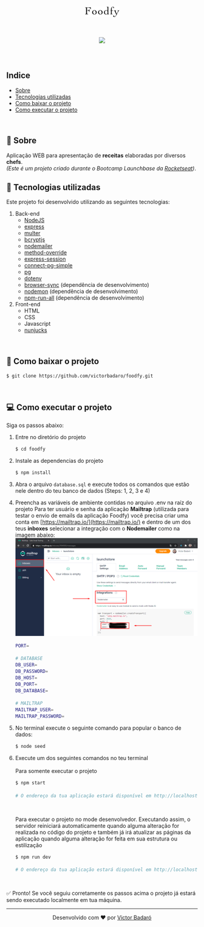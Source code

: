 <p align="center">
    <img src="./public/img/logo.png">
</p>

<h1 align="center">
    <img src="./presentation.gif">
</h1>
<br>

## Indice

* [Sobre](#-sobre)
* [Tecnologias utilizadas](#-tecnologias-utilizadas)
* [Como baixar o projeto](#-como-baixar-o-projeto)
* [Como executar o projeto](#-como-executar-o-projeto)
<br>

## 🧾 Sobre

Aplicação WEB para apresentação de **receitas** elaboradas por diversos **chefs**.<br>
_(Este é um projeto criado durante o Bootcamp Launchbase da [Rocketseat](https://rocketseat.com.br/))_.
<br>

## 🚀 Tecnologias utilizadas

Este projeto foi desenvolvido utilizando as seguintes tecnologias:

1. Back-end
    * [NodeJS](https://nodejs.org/en/)
    * [express](https://expressjs.com/)
    * [multer](https://github.com/expressjs/multer)
    * [bcryptjs](https://github.com/dcodeIO/bcrypt.js)
    * [nodemailer](https://nodemailer.com/about/)
    * [method-override](https://github.com/expressjs/method-override)
    * [express-session](https://github.com/expressjs/session)
    * [connect-pg-simple](https://github.com/voxpelli/node-connect-pg-simple)
    * [pg](https://github.com/brianc/node-postgres)
    * [dotenv](https://www.npmjs.com/package/dotenv)
    * [browser-sync](https://www.browsersync.io/) (dependência de desenvolvimento)
    * [nodemon](https://nodemon.io/) (dependência de desenvolvimento)
    * [npm-run-all](https://github.com/mysticatea/npm-run-all) (dependência de desenvolvimento)
2. Front-end
    * HTML
    * CSS
    * Javascript
    * [nunjucks](https://mozilla.github.io/nunjucks/)
<br>

## 🔽 Como baixar o projeto

```bash
$ git clone https://github.com/victorbadaro/foodfy.git
```
<br>

## 💻 Como executar o projeto

Siga os passos abaixo:

1. Entre no diretório do projeto
    ```bash
    $ cd foodfy
    ```

2. Instale as dependencias do projeto
    ```bash
    $ npm install
    ```

3. Abra o arquivo `database.sql` e execute todos os comandos que estão nele dentro do teu banco de dados (Steps: 1, 2, 3 e 4)

4. Preencha as variáveis de ambiente contidas no arquivo .env na raíz do projeto
    Para ter usuário e senha da aplicação **Mailtrap** (utilizada para testar o envio de emails da aplicação Foodfy) você precisa criar uma conta em [https://mailtrap.io/](https://mailtrap.io/) e dentro de um dos teus **inboxes** selecionar a integração com o **Nodemailer** como na imagem abaixo:
    <img src="./mailtrap_integration.png">

    ```bash
    PORT=

    # DATABASE
    DB_USER=
    DB_PASSWORD=
    DB_HOST=
    DB_PORT=
    DB_DATABASE=

    # MAILTRAP
    MAILTRAP_USER=
    MAILTRAP_PASSWORD=
    ```

5. No terminal execute o seguinte comando para popular o banco de dados:
    ```bash
    $ node seed
    ```

6. Execute um dos seguintes comandos no teu terminal<br><br>
    Para somente executar o projeto
    
    ```bash
    $ npm start

    # O endereço da tua aplicação estará disponível em http://localhost:3333
    ```
    <br>
    
    Para executar o projeto no mode desenvolvedor. Executando assim, o servidor reiniciará automaticamente quando alguma alteração for realizada no código do projeto e também já irá atualizar as páginas da aplicação quando alguma alteração for feita em sua estrutura ou estilização
    ```bash
    $ npm run dev

    # O endereço da tua aplicação estará disponível em http://localhost:3000
    ```
<br>

✅ Pronto! Se você seguiu corretamente os passos acima o projeto já estará sendo executado localmente em tua máquina.
<br>

---
<p align="center">Desenvolvido com ❤ por <a href="https://github.com/victorbadaro">Victor Badaró</a></p>
